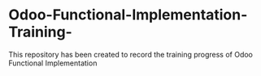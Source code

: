 # Odoo-Functional-Implementation-Training-
This repository has been created to record the training progress of Odoo Functional Implementation
